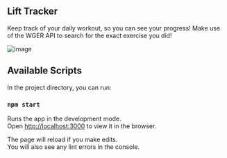 ## Lift Tracker

Keep track of your daily workout, so you can see your progress! Make use of the WGER API to search for the exact exercise you did!

![image](https://i.imgur.com/QRhvDvv.gifraw=true "Preview")

## Available Scripts

In the project directory, you can run:

### `npm start`

Runs the app in the development mode.<br />
Open [http://localhost:3000](http://localhost:3000) to view it in the browser.

The page will reload if you make edits.<br />
You will also see any lint errors in the console.
